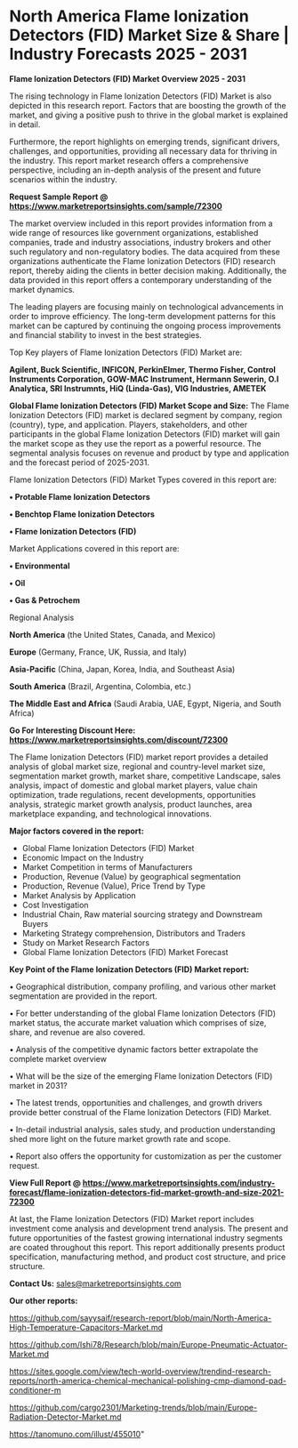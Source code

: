 # North America Flame Ionization Detectors (FID) Market Size & Share | Industry Forecasts 2025 - 2031

<Strong> Flame Ionization Detectors (FID) Market Overview 2025 - 2031</strong>

The rising technology in Flame Ionization Detectors (FID) Market is also depicted in this research report. Factors that are boosting the growth of the market, and giving a positive push to thrive in the global market is explained in detail.

Furthermore, the report highlights on emerging trends, significant drivers, challenges, and opportunities, providing all necessary data for thriving in the industry. This report market research offers a comprehensive perspective, including an in-depth analysis of the present and future scenarios within the industry.

<strong>Request Sample Report @ <a href=https://www.marketreportsinsights.com/sample/72300>https://www.marketreportsinsights.com/sample/72300</a></strong>

The market overview included in this report provides information from a wide range of resources like government organizations, established companies, trade and industry associations, industry brokers and other such regulatory and non-regulatory bodies. The data acquired from these organizations authenticate the Flame Ionization Detectors (FID) research report, thereby aiding the clients in better decision making. Additionally, the data provided in this report offers a contemporary understanding of the market dynamics.

The leading players are focusing mainly on technological advancements in order to improve efficiency. The long-term development patterns for this market can be captured by continuing the ongoing process improvements and financial stability to invest in the best strategies.

Top Key players of Flame Ionization Detectors (FID) Market are:

<strong>Agilent, Buck Scientific, INFICON, PerkinElmer, Thermo Fisher, Control Instruments Corporation, GOW-MAC Instrument, Hermann Sewerin, O.I Analytica, SRI Instrumnts, HiQ (Linda-Gas), VIG Industries, AMETEK</strong>

<strong><b>Global Flame Ionization Detectors (FID) Market Scope and Size:</b></strong>
The Flame Ionization Detectors (FID) market is declared segment by company, region (country), type, and application. Players, stakeholders, and other participants in the global Flame Ionization Detectors (FID) market will gain the market scope as they use the report as a powerful resource. The segmental analysis focuses on revenue and product by type and application and the forecast period of 2025-2031.

Flame Ionization Detectors (FID) Market Types covered in this report are:

<strong>• Protable Flame Ionization Detectors

• Benchtop Flame Ionization Detectors

• Flame Ionization Detectors (FID)</strong>

Market Applications covered in this report are:

<strong>• Environmental

• Oil

• Gas & Petrochem</strong> 

Regional Analysis

<strong>North America</strong> (the United States, Canada, and Mexico)

<strong>Europe</strong> (Germany, France, UK, Russia, and Italy)

<strong>Asia-Pacific</strong> (China, Japan, Korea, India, and Southeast Asia)

<strong>South America</strong> (Brazil, Argentina, Colombia, etc.)

<strong>The Middle East and Africa</strong> (Saudi Arabia, UAE, Egypt, Nigeria, and South Africa)

<strong>Go For Interesting Discount Here: <a href=https://www.marketreportsinsights.com/discount/72300>https://www.marketreportsinsights.com/discount/72300</a></strong>

The Flame Ionization Detectors (FID) market report provides a detailed analysis of global market size, regional and country-level market size, segmentation market growth, market share, competitive Landscape, sales analysis, impact of domestic and global market players, value chain optimization, trade regulations, recent developments, opportunities analysis, strategic market growth analysis, product launches, area marketplace expanding, and technological innovations.

<strong><b>Major factors covered in the report:</b></strong>
<ul>
  <li>Global Flame Ionization Detectors (FID) Market </li>
  <li>Economic Impact on the Industry</li>
  <li>Market Competition in terms of Manufacturers</li>
  <li>Production, Revenue (Value) by geographical segmentation</li>
  <li>Production, Revenue (Value), Price Trend by Type</li>
  <li>Market Analysis by Application</li>
  <li>Cost Investigation</li>
  <li>Industrial Chain, Raw material sourcing strategy and Downstream Buyers</li>
  <li>Marketing Strategy comprehension, Distributors and Traders</li>
  <li>Study on Market Research Factors</li>
  <li>Global Flame Ionization Detectors (FID) Market Forecast</li>
</ul>

<strong><b>Key Point of the Flame Ionization Detectors (FID) Market report:</b></strong>

• Geographical distribution, company profiling, and various other market segmentation are provided in the report.

• For better understanding of the global Flame Ionization Detectors (FID) market status, the accurate market valuation which comprises of size, share, and revenue are also covered.

• Analysis of the competitive dynamic factors better extrapolate the complete market overview

• What will be the size of the emerging Flame Ionization Detectors (FID) market in 2031?

• The latest trends, opportunities and challenges, and growth drivers provide better construal of the Flame Ionization Detectors (FID) Market.

• In-detail industrial analysis, sales study, and production understanding shed more light on the future market growth rate and scope.

• Report also offers the opportunity for customization as per the customer request.

<strong><b>View Full Report @ <a href=https://www.marketreportsinsights.com/industry-forecast/flame-ionization-detectors-fid-market-growth-and-size-2021-72300>https://www.marketreportsinsights.com/industry-forecast/flame-ionization-detectors-fid-market-growth-and-size-2021-72300</a></b></strong>


At last, the Flame Ionization Detectors (FID) Market report includes investment come analysis and development trend analysis. The present and future opportunities of the fastest growing international industry segments are coated throughout this report. This report additionally presents product specification, manufacturing method, and product cost structure, and price structure.

<strong>Contact Us:</strong>
sales@marketreportsinsights.com

<strong>Our other reports:</strong>

<a href=https://github.com/sayysaif/research-report/blob/main/North-America-High-Temperature-Capacitors-Market.md>https://github.com/sayysaif/research-report/blob/main/North-America-High-Temperature-Capacitors-Market.md</a>

<a href=https://github.com/Ishi78/Research/blob/main/Europe-Pneumatic-Actuator-Market.md>https://github.com/Ishi78/Research/blob/main/Europe-Pneumatic-Actuator-Market.md</a>

<a href=https://sites.google.com/view/tech-world-overview/trendind-research-reports/north-america-chemical-mechanical-polishing-cmp-diamond-pad-conditioner-m>https://sites.google.com/view/tech-world-overview/trendind-research-reports/north-america-chemical-mechanical-polishing-cmp-diamond-pad-conditioner-m</a>

<a href=https://github.com/cargo2301/Marketing-trends/blob/main/Europe-Radiation-Detector-Market.md>https://github.com/cargo2301/Marketing-trends/blob/main/Europe-Radiation-Detector-Market.md</a>

<a href=https://tanomuno.com/illust/455010>https://tanomuno.com/illust/455010</a>"
